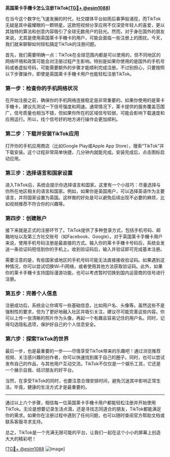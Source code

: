 **英国莱卡手機卡怎么注册TikTok[[TG💪+ @esim1088](https://t.me/s/esim1088)]**

在当今这个数字化飞速发展的时代，社交媒体平台如雨后春笋般涌现，而TikTok无疑是其中最耀眼的一颗明星。这款短视频分享应用不仅深受年轻人的喜爱，更以其独特的算法和创意内容吸引了全球无数用户的目光。然而，对于身在国外的朋友来说，尤其是使用英国莱卡手機卡的用户，可能会面临一些注册上的困扰。今天，我们就来聊聊如何轻松搞定TikTok的注册问题。

首先，我们需要明确一点：TikTok在全球范围内都是可以使用的，但不同地区的网络环境和政策可能会对注册过程产生影响。特别是如果你使用的是国外的手机号码或者虚拟号码，可能需要额外的步骤才能顺利完成注册。不过别担心，只要按照以下步骤操作，即使是英国莱卡手機卡用户也能轻松注册TikTok。

### **第一步：检查你的手机网络状况**
在开始注册之前，确保你的手机网络连接稳定是非常重要的。如果你使用的是莱卡手機卡，建议先测试一下信号强度和网速。通常情况下，莱卡提供的服务覆盖范围广，信号质量也相当不错，但如果你所在的区域信号较弱，可能会影响下载速度和应用运行。所以，找个信号好的地方进行操作会更加顺利。

### **第二步：下载并安装TikTok应用**
打开你的手机应用商店（比如Google Play或Apple App Store），搜索“TikTok”并下载安装。这个过程非常简单快捷，几分钟内就能完成。安装完成后，点击图标启动应用。

### **第三步：选择语言和国家设置**
进入TikTok后，系统会提示你选择语言和国家。这里有一个小技巧：尽量选择与你所在地区相关的语言和国家。例如，如果你是英国用户，可以选择英语作为主要语言，并将国家设置为英国。这样做的好处是可以避免后续出现不必要的麻烦，比如视频推荐不符合你的兴趣等。

### **第四步：创建账户**
接下来就是正式的注册环节了。TikTok提供了多种登录方式，包括手机号码、邮箱地址以及第三方社交账号（如Facebook、Google）。对于英国莱卡手機卡用户来说，使用手机号码注册是最直接的方式。输入你的莱卡手機卡号码后，系统会发送一条验证码短信到你的手机上。收到验证码后，输入并验证即可完成基本注册。

需要注意的是，有些国家或地区的手机号码可能无法直接接收验证码。如果遇到这种情况，你可以尝试切换Wi-Fi网络，或者使用其他方法获取验证码。此外，如果你的莱卡手機卡支持国际漫游功能，也可以考虑暂时切换到国内运营商的信号进行注册。

### **第五步：完善个人信息**
注册成功后，系统会让你填写一些基础信息，比如用户名、头像等。虽然这些不是强制性的要求，但为了更好地融入社区并吸引关注，建议尽可能完善这些内容。你可以上传一张清晰的照片作为头像，再起一个有趣且容易记住的用户名。同时，记得勾选隐私选项，保护好自己的个人信息安全。

### **第六步：探索TikTok的世界**
最后一步，也是最重要的一步——尽情享受TikTok带来的乐趣吧！通过浏览推荐视频、关注感兴趣的创作者，你可以快速找到属于自己的圈子。同时，也可以尝试发布自己的作品，与其他用户互动交流。TikTok不仅仅是一个娱乐工具，它还是一个展示自我、结识朋友的好平台。

当然，在享受TikTok的同时，也要注意合理安排时间，避免沉迷其中影响正常生活。毕竟，健康的生活方式才是最重要的。

---

通过以上六个步骤，相信每一位英国莱卡手機卡用户都能轻松注册并开始使用TikTok。无论是想要记录生活点滴，还是寻找志同道合的朋友，TikTok都能满足你的需求。如果你在注册过程中遇到了任何问题，也可以随时查阅官方帮助文档或联系客服寻求支持。

总之，TikTok是一个充满无限可能的平台，让我们一起在这个小小的屏幕上创造大大的精彩吧！

[[TG💪+ @esim1088](https://t.me/s/esim1088) ![Image](https://i.postimg.cc/4NQfJmqS/Snipaste-2025-05-13-00-14-12.png)]